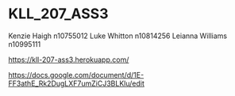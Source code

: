 # KLL_207_ASS3

Kenzie Haigh n10755012
Luke Whitton n10814256
Leianna Williams n10995111

https://kll-207-ass3.herokuapp.com/

https://docs.google.com/document/d/1E-FF3athE_Rk2DugLXF7umZiCJ3BLKlu/edit

